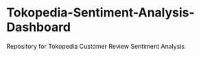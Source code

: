 # Tokopedia-Sentiment-Analysis-Dashboard
Repository for Tokopedia Customer Review Sentiment Analysis
